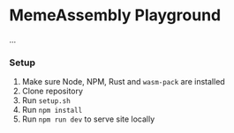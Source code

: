 # MemeAssembly Playground
...

### Setup
1. Make sure Node, NPM, Rust and `wasm-pack` are installed
1. Clone repository
2. Run `setup.sh`
3. Run `npm install`
4. Run `npm run dev` to serve site locally
